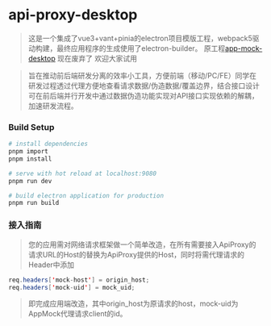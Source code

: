 # api-proxy-desktop

> 这是一个集成了vue3+vant+pinia的electron项目模版工程，webpack5驱动构建，最终应用程序的生成使用了electron-builder。
> 原工程[app-mock-desktop](https://github.com/maskerliu/app-mock-desktop) 现在废弃了
> 欢迎大家试用

> 旨在推动前后端研发分离的效率小工具，方便前端（移动/PC/FE）同学在研发过程透过代理方便地查看请求数据/伪造数据/覆盖边界，结合接口设计可在前后端并行开发中通过数据伪造功能实现对API接口实现依赖的解耦，加速研发流程。

### Build Setup

``` bash
# install dependencies
pnpm import
pnpm install

# serve with hot reload at localhost:9080
pnpm run dev

# build electron application for production
pnpm run build

```

### 接入指南
> 您的应用需对网络请求框架做一个简单改造，在所有需要接入ApiProxy的请求URL的Host的替换为ApiProxy提供的Host，同时将需代理请求的Header中添加

``` java
req.headers['mock-host'] = origin_host;
req.headers['mock-uid'] = mock_uid;
```

> 即完成应用端改造，其中origin_host为原请求的host，mock-uid为AppMock代理请求client的id。